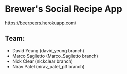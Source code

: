 
# Brewer's Social Recipe App
https://beerpeers.herokuapp.com/

## Team:
* David Yeung (david_yeung branch)
* Marco Saglietto (Marco_Saglietto branch)
* Nick Clear (nickclear branch)
* Nirav Patel (nirav_patel_p3 branch)
